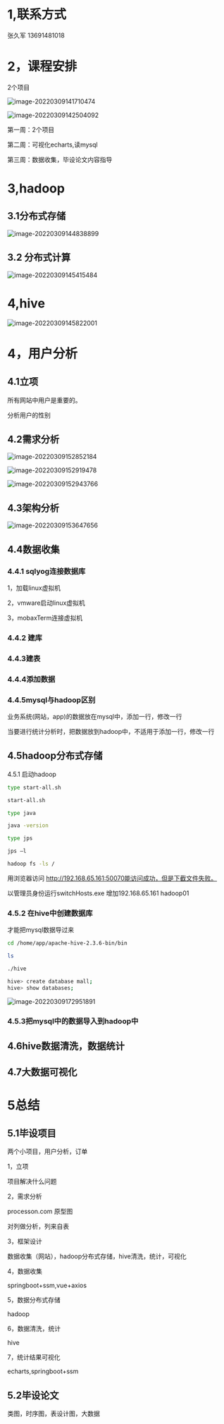 # 1,联系方式

张久军 13691481018



# 2，课程安排

2个项目

![image-20220309141710474](day01.assets/image-20220309141710474.png)



![image-20220309142504092](day01.assets/image-20220309142504092.png)

第一周：2个项目

第二周：可视化echarts,读mysql

第三周：数据收集，毕设论文内容指导

# 3,hadoop

## 3.1分布式存储

![image-20220309144838899](day01.assets/image-20220309144838899.png)

## 3.2 分布式计算

![image-20220309145415484](day01.assets/image-20220309145415484.png)

# 4,hive

![image-20220309145822001](day01.assets/image-20220309145822001.png)

# 4，用户分析

## 4.1立项

所有网站中用户是重要的。

分析用户的性别

## 4.2需求分析

![image-20220309152852184](day01.assets/image-20220309152852184.png)



![image-20220309152919478](day01.assets/image-20220309152919478.png)

![image-20220309152943766](day01.assets/image-20220309152943766.png)

## 4.3架构分析

![image-20220309153647656](day01.assets/image-20220309153647656.png)

## 4.4数据收集

### 4.4.1 sqlyog连接数据库

1，加载linux虚拟机

2，vmware启动linux虚拟机

3，mobaxTerm连接虚拟机

### 4.4.2 建库

### 4.4.3建表

### 4.4.4添加数据

### 4.4.5mysql与hadoop区别

业务系统(网站，app)的数据放在mysql中，添加一行，修改一行

当要进行统计分析时，把数据放到hadoop中，不适用于添加一行，修改一行

## 4.5hadoop分布式存储

4.5.1 启动hadoop

```sh
type start-all.sh

start-all.sh 

type java

java -version 

type jps

jps –l

hadoop fs -ls /
```

用浏览器访问 http://192.168.65.161:50070能访问成功，但是下截文件失败。

以管理员身份运行switchHosts.exe 增加192.168.65.161 hadoop01

### 4.5.2 在hive中创建数据库

才能把mysql数据导过来

```sh
cd /home/app/apache-hive-2.3.6-bin/bin

ls

./hive

hive> create database mall;
hive> show databases;


```

![image-20220309172951891](day01.assets/image-20220309172951891.png)

### 4.5.3把mysql中的数据导入到hadoop中



## 4.6hive数据清洗，数据统计

## 4.7大数据可视化

# 5总结

## 5.1毕设项目

两个小项目，用户分析，订单

1，立项

   项目解决什么问题

2，需求分析

processon.com 原型图

对列做分析，列来自表 

3，框架设计

数据收集（网站），hadoop分布式存储，hive清洗，统计，可视化

4，数据收集

springboot+ssm,vue+axios

5，数据分布式存储

hadoop

6，数据清洗，统计

hive

7，统计结果可视化

echarts,springboot+ssm

## 5.2毕设论文

类图，时序图，表设计图，大数据